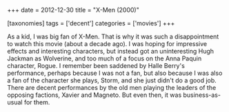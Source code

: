 +++
date = 2012-12-30
title = "X-Men (2000)"

[taxonomies]
tags = ['decent']
categories = ['movies']
+++

As a kid, I was big fan of X-Men. That is why it was such a
disappointment to watch this movie (about a decade ago). I was hoping
for impressive effects and interesting characters, but instead got an
uninteresting Hugh Jackman as Wolverine, and too much of a focus on the
Anna Paquin character, Rogue. I remember been saddened by Halle Berry\'s
performance, perhaps because I was not a fan, but also because I was
also a fan of the character she plays, Storm, and she just didn\'t do a
good job. There are decent performances by the old men playing the
leaders of the opposing factions, Xavier and Magneto. But even then, it
was business-as-usual for them.

